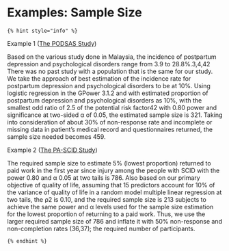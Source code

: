 # Examples: Sample Size

`{% hint style="info" %}`

Example 1 ([The PODSAS Study](http://dx.doi.org/10.1136/bmjopen-2019-034458))

Based on the various study done in Malaysia, the incidence of postpartum depression and psychological disorders range from 3.9 to 28.8%.3,4,42 There was no past study with a population that is the same for our study. We take the approach of best estimation of the incidence rate for postpartum depression and psychological disorders to be at 10%. Using logistic regression in the GPower 3.1.2 and with estimated proportion of postpartum depression and psychological disorders as 10%, with the smallest odd ratio of 2.5 of the potential risk factor42 with 0.80 power and significance at two-sided α of 0.05, the estimated sample size is 321. Taking into consideration of about 30% of non-response rate and incomplete or missing data in patient’s medical record and questionnaires returned, the sample size needed becomes 459.

Example 2 ([The PA-SCID Study](https://medic.upm.edu.my/upload/dokumen/2020123014400008_MJMHS_0326.pdf))

The required sample size to estimate 5% (lowest proportion) returned to paid work in the first year since injury among the people with SCID with the power 0.80 and α 0.05 at two tails is 786. Also based on our primary objective of quality of life, assuming that 15 predictors account for 10% of the variance of quality of life in a random model multiple linear regression at two tails, the ρ2 is 0.10, and the required sample size is 213 subjects to achieve the same power and α levels used for the sample size estimation for the lowest proportion of returning to a paid work. Thus, we use the larger required sample size of 786 and inflate it with 50% non-response and non-completion rates (36,37); the required number of participants.

`{% endhint %}`
